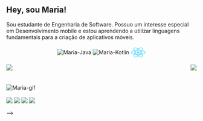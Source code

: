 ## Hey, sou Maria!

<div>
  Sou estudante de Engenharia de Software. Possuo um interesse especial em Desenvolvimento mobile e estou aprendendo a utilizar linguagens fundamentais para a criação de aplicativos móveis.
  <div style="display: inline_block" align="center"><br>
  <img align="center" alt="Maria-Java" height="30" width="40" src="https://cdn.jsdelivr.net/gh/devicons/devicon/icons/java/java-original.svg">
  <img align="center" alt="Maria-Kotlin" height="30" width="40" src="https://cdn.jsdelivr.net/gh/devicons/devicon/icons/kotlin/kotlin-original.svg">
  <img align="center" alt="Maria-React" height="30" width="40" src="https://raw.githubusercontent.com/devicons/devicon/master/icons/react/react-original.svg">
  </div>
</div>
<br>
<div>
  <img  height="180em" src="https://github-readme-stats.vercel.app/api?username=Mariasme&show_icons=true)&theme=synthwave&include_all_commits=true&count_private=true"/>
  <img align="right" height="100em" src="https://github-readme-stats.vercel.app/api/top-langs/?username=Mariasme&hide_progress=true&theme=synthwave"/>
</div>
<br>
<div style="displa: inline_block"><br>
  <img height="150" align="rigth" alt="Maria-gif" src="https://github.com/Mariasme/Mariasme/assets/142443801/1ee23d1a-02c7-4fb1-9963-6c90e9aea038">
</div>
<br>
<div> 
  <a href="" target="_blank"><img src="https://img.shields.io/badge/-Instagram-%23E4405F?style=for-the-badge&logo=instagram&logoColor=white" target="_blank"></a>
 <a href="" target="_blank"><img src="https://img.shields.io/badge/Discord-7289DA?style=for-the-badge&logo=discord&logoColor=white" target="_blank"></a> 
  <a href = "mailto: "><img src="https://img.shields.io/badge/-Gmail-%23333?style=for-the-badge&logo=gmail&logoColor=white" target="_blank"></a>
  <a href=" " target="_blank"><img src="https://img.shields.io/badge/-LinkedIn-%230077B5?style=for-the-badge&logo=linkedin&logoColor=white" target="_blank"></a> 
</div>
  



-->

